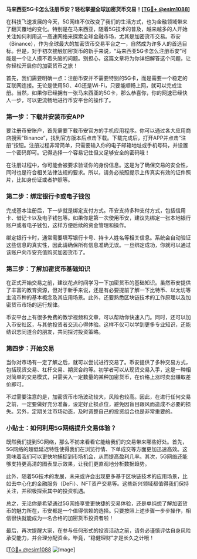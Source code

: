 **马来西亚5G卡怎么注册币安？轻松掌握全球加密货币交易！[[TG💪+ @esim1088](https://t.me/s/esim1088)]**

在科技飞速发展的今天，5G网络不仅改变了我们的生活方式，也为金融领域带来了翻天覆地的变化。特别是在马来西亚，随着5G技术的普及，越来越多的人开始关注如何利用这一高速网络来探索全球金融市场，尤其是加密货币交易。币安（Binance），作为全球最大的加密货币交易平台之一，自然成为许多人的首选目标。但是，对于初次接触加密货币的新手来说，“马来西亚5G卡怎么注册币安”可能是一个让人摸不着头脑的问题。别担心，这篇文章将为你详细解答这个问题，让你轻松开启你的加密货币之旅！

首先，我们需要明确一点：注册币安并不需要特别的5G卡，而是需要一个稳定的互联网连接。无论是使用5G、4G还是Wi-Fi，只要能顺畅上网，就可以完成注册。当然，如果你已经拥有一张马来西亚的5G卡，那么恭喜你，你的网速已经快人一步，可以更流畅地进行币安平台的操作了。

### 第一步：下载并安装币安APP

要注册币安账户，首先需要下载币安官方的手机应用程序。你可以通过各大应用商店搜索“Binance”，找到官方版本后点击下载。下载完成后，打开APP并点击“注册”按钮。注册过程非常简单，只需要输入你的电子邮箱地址或手机号码，并设置一个密码即可。记得选择一个容易记住但又足够安全的密码哦！

在注册过程中，你可能会被要求验证你的身份信息。这是为了确保交易的安全性，同时也是符合相关法律法规的要求。所以，请务必按照提示上传真实有效的证件照片，比如身份证或者护照等。

### 第二步：绑定银行卡或电子钱包

完成基本注册后，下一步就是绑定支付方式。币安支持多种支付方式，包括信用卡、借记卡以及电子钱包等。如果你是第一次使用币安，建议先绑定一张本地银行账户或者电子钱包，这样方便后续的资金管理和操作。

绑定银行卡时，通常需要填写银行卡号、持卡人姓名等相关信息。系统会自动验证这些信息的真实性，因此请确保所有信息准确无误。一旦绑定成功，你就可以通过该账户向币安充值购买加密货币了。

### 第三步：了解加密货币基础知识

在正式开始交易之前，建议花点时间学习一下加密货币的基础知识。虽然币安提供了丰富的教育资源，但对于新手来说，还是有必要提前了解一下比特币、以太坊等主流币种的基本概念及其应用场景。此外，还要熟悉区块链技术的工作原理以及加密货币市场的运行规律。

币安平台上有很多免费的教学视频和文章，可以帮助你快速入门。同时，还可以加入币安社区，与其他投资者交流心得体验。这样不仅可以学到更多专业知识，还能结识志同道合的朋友，共同探讨投资策略。

### 第四步：开始交易

当你对市场有一定了解之后，就可以尝试进行交易了。币安提供了多种交易方式，包括现货交易、杠杆交易、期货合约等。初学者可以从现货交易入手，这是一种相对简单的交易模式，只需买入一定数量的某种加密货币，在价格上涨时卖出赚取差价即可。

不过需要注意的是，加密货币市场波动较大，风险也较高。因此，在进行任何交易之前，一定要做好充分准备，设定好止损点位，避免因盲目跟风而造成不必要的损失。另外，定期关注市场动态，及时调整自己的投资组合也是非常重要的。

### 小贴士：如何利用5G网络提升交易体验？

既然我们提到5G网络，那么不妨来看看它能给我们的交易带来哪些好处。首先，5G网络的超低延迟特性使得我们在浏览行情、下单成交等方面更加迅速高效。这意味着我们可以更快地捕捉到市场机会，从而提高盈利几率。其次，5G网络还能够支持更高清的图表显示效果，让我们更直观地分析数据趋势。

此外，随着5G技术的发展，未来或许会出现更多基于区块链技术的应用场景，比如去中心化的金融服务（DeFi）、NFT资产交易等。这些新兴领域都值得我们保持关注，并积极探索其中的投资机遇。

总之，无论你是希望通过5G网络享受更快捷的交易体验，还是单纯想了解加密货币的魅力所在，币安都是一个值得信赖的选择。只要按照上述步骤一步步操作，相信很快就能成为一名合格的加密货币投资者啦！

最后，再次提醒大家，在参与任何形式的投资活动之前，请务必谨慎评估自身风险承受能力，并合理分配资金。毕竟，“稳健理财”才是长久之计哦！

[[TG💪+ @esim1088](https://t.me/s/esim1088) ![Image](https://i.postimg.cc/4NQfJmqS/Snipaste-2025-05-13-00-14-12.png)]